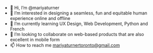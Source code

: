 - 👋 Hi, I’m @mariyaturner
- 👀 I’m interested in designing a seamless, fun and equitable human experience online and offline
- 🌱 I’m currently learning UX Design, Web Development, Python and French
- 💞️ I’m looking to collaborate on web-based products that are also excellent in mobile form
- 📫 How to reach me mariyaturnertoronto@gmail.com

<!---
mariyaturner/mariyaturner is a ✨ special ✨ repository because its `README.md` (this file) appears on your GitHub profile.
You can click the Preview link to take a look at your changes.
--->
